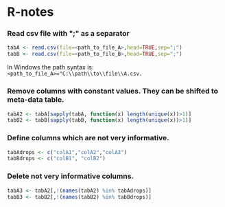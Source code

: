 # R-notes

### Read csv file with ";" as a separator
```R
tabA <- read.csv(file=<path_to_file_A>,head=TRUE,sep=";")
tabB <- read.csv(file=<path_to_file_B>,head=TRUE,sep=";")
```

In Windows the path syntax is: `<path_to_file_A>="C:\\path\\to\\file\\A.csv.`

### Remove columns with constant values. They can be shifted to meta-data table. 
```R
tabA2 <- tabA[sapply(tabA, function(x) length(unique(x))>1)]
tabB2 <- tabB[sapply(tabB, function(x) length(unique(x))>1)]
```

### Define columns which are not very informative.
```R
tabAdrops <- c("colA1","colA2","colA3")
tabBdrops <- c("colB1", "colB2")
```

### Delete not very informative columns.
```R
tabA3 <- tabA2[,!(names(tabA2) %in% tabAdrops)]
tabB3 <- tabB2[,!(names(tabB2) %in% tabBdrops)]
```
